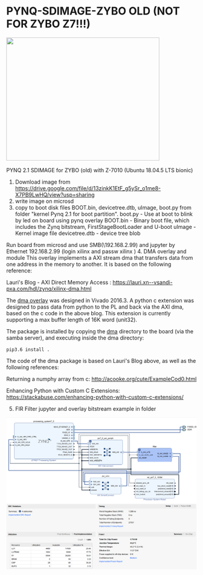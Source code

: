 # PYNQ-SDIMAGE-ZYBO OLD (NOT FOR ZYBO Z7!!!)
 <img src="https://github.com/Lcrypto/PYNQ-SDIMAGE-ZYBO/blob/main/zybo-old.png" width="405" height="326">

PYNQ 2.1 SDIMAGE for  ZYBO (old) with Z-7010   (Ubuntu 18.04.5 LTS bionic)
1. Download image from https://drive.google.com/file/d/13zinkK1EtF_g5ySr_o1me8-X7PB9LwHQ/view?usp=sharing
2. write image on microsd
3. copy to boot disk files  BOOT.bin, devicetree.dtb, uImage,  boot.py from folder  "kernel Pynq 2.1 for boot partition".
boot.py        -    Use at boot to blink by led on board using pynq overlay
BOOT.bin        -   Binary boot file, which includes the Zynq bitstream, FirstStageBootLoader and U-boot
uImage          -   Kernel image file
devicetree.dtb  -   device tree blob

Run board from microsd and use SMB(\\192.168.2.99) and jupyter by Ethernet 192.168.2.99 (login xilinx and passw xilinx )
4.  DMA overlay and module
This overlay implements a AXI stream dma that transfers data from one address in the memory to another. It is based on the following reference:

Lauri's Blog - AXI Direct Memory Access : 	https://lauri.xn--vsandi-pxa.com/hdl/zynq/xilinx-dma.html

The <a href="https://github.com/altuSemi/PYNQ4Zybo/tree/master/overlays/dma" target="_blank"> dma overlay</a> was designed in Vivado 2016.3.
A python c extension was designed to pass data from python to the PL and back via the AXI dma, based on the c code in the above blog. This extension is currently supporting a max buffer length of 16K word (unit32).

The package is installed by copying the <a href="https://github.com/altuSemi/PYNQ4Zybo/tree/master/dma" target="_blank">dma</a> directory to the board (via the samba server), and executing inside the dma directory:
```
pip3.6 install . 
```
The code of the dma package is based on Lauri's Blog above, as well as the following references:

Returning a numphy array from c: 		http://acooke.org/cute/ExampleCod0.html

Enhancing Python with Custom C Extensions:	https://stackabuse.com/enhancing-python-with-custom-c-extensions/

5. FIR Filter jupyter and overlay bitstream example in folder


 <img src="https://github.com/Lcrypto/PYNQ-SDIMAGE-ZYBO/blob/main/filter%20BD.png" >
 <img src="https://github.com/Lcrypto/PYNQ-SDIMAGE-ZYBO/blob/main/synth_result.png" >
